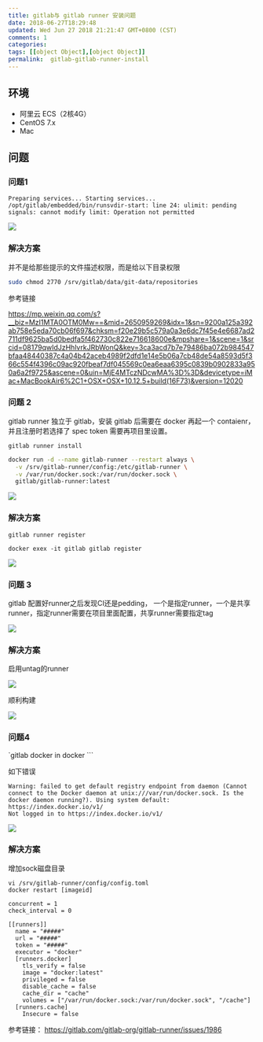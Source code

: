 ```yaml
---
title: gitlab与 gitlab runner 安装问题
date: 2018-06-27T18:29:48
updated: Wed Jun 27 2018 21:21:47 GMT+0800 (CST)
comments: 1
categories:
tags: [[object Object],[object Object]]
permalink:  gitlab-gitlab-runner-install
---
```


## 环境

- 阿里云 ECS（2核4G）
- CentOS 7.x
- Mac


<!--more-->
## 问题

### 问题1

```
Preparing services... Starting services... /opt/gitlab/embedded/bin/runsvdir-start: line 24: ulimit: pending signals: cannot modify limit: Operation not permitted
```
![](https://images-manager.oss-cn-shanghai.aliyuncs.com/2018/gitlab/1.png)

### 解决方案

并不是给那些提示的文件描述权限，而是给以下目录权限

```bash
sudo chmod 2770 /srv/gitlab/data/git-data/repositories
```

参考链接

https://mp.weixin.qq.com/s?__biz=MzI1MTA0OTM0Mw==&mid=2650959269&idx=1&sn=9200a125a392ab758e5eda70cb06f697&chksm=f20e29b5c579a0a3e6dc7f45e4e6687ad2711df9625ba5d0bedfa5f462730c822e716618600e&mpshare=1&scene=1&srcid=08179qwIdJzHhlvrkJRbWonQ&key=3ca3acd7b7e79486ba072b984547bfaa48440387c4a04b42aceb4989f2dfd1e14e5b06a7cb48de54a8593d5f366c554f4396c09ac920fbeaf7df045569c0ea6eaa6395c0839b0902833a950a6a2f9725&ascene=0&uin=MjE4MTczNDcwMA%3D%3D&devicetype=iMac+MacBookAir6%2C1+OSX+OSX+10.12.5+build(16F73)&version=12020


### 问题 2

gitlab runner 独立于 gitlab，安装 gitlab 后需要在 docker 再起一个 contaienr，并且注册时若选择了 spec token 需要再项目里设置。

`gitlab runner install`

```bash
docker run -d --name gitlab-runner --restart always \
  -v /srv/gitlab-runner/config:/etc/gitlab-runner \
  -v /var/run/docker.sock:/var/run/docker.sock \
  gitlab/gitlab-runner:latest
```

![](https://images-manager.oss-cn-shanghai.aliyuncs.com/2018/gitlab/2.png)

### 解决方案

`gitlab runner register`

```
docker exex -it gitlab gitlab register
```
![](https://images-manager.oss-cn-shanghai.aliyuncs.com/2018/gitlab/3.png)

### 问题 3

gitlab 配置好runner之后发现CI还是pedding， 一个是指定runner，一个是共享runner，指定runner需要在项目里面配置，共享runner需要指定tag

![](https://images-manager.oss-cn-shanghai.aliyuncs.com/2018/gitlab/4.png)

### 解决方案
启用untag的runner

![](https://images-manager.oss-cn-shanghai.aliyuncs.com/2018/gitlab/5.png)

顺利构建

![](https://images-manager.oss-cn-shanghai.aliyuncs.com/2018/gitlab/6.png)

### 问题4
`gitlab docker in docker ```

如下错误

```
Warning: failed to get default registry endpoint from daemon (Cannot connect to the Docker daemon at unix:///var/run/docker.sock. Is the docker daemon running?). Using system default: https://index.docker.io/v1/
Not logged in to https://index.docker.io/v1/
```

![](https://images-manager.oss-cn-shanghai.aliyuncs.com/2018/gitlab/7.png)

### 解决方案

增加sock磁盘目录

```
vi /srv/gitlab-runner/config/config.toml
docker restart [imageid]

concurrent = 1
check_interval = 0

[[runners]]
  name = "#####"
  url = "#####"
  token = "#####"
  executor = "docker"
  [runners.docker]
    tls_verify = false
    image = "docker:latest"
    privileged = false
    disable_cache = false
    cache_dir = "cache"
    volumes = ["/var/run/docker.sock:/var/run/docker.sock", "/cache"]
  [runners.cache]
    Insecure = false
```
参考链接： https://gitlab.com/gitlab-org/gitlab-runner/issues/1986
